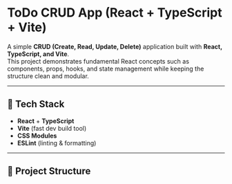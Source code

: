 # ToDo CRUD App (React + TypeScript + Vite)

A simple **CRUD (Create, Read, Update, Delete)** application built with **React, TypeScript, and Vite**.  
This project demonstrates fundamental React concepts such as components, props, hooks, and state management while keeping the structure clean and modular.

---

## 🚀 Tech Stack
- **React** + **TypeScript**
- **Vite** (fast dev build tool)
- **CSS Modules**
- **ESLint** (linting & formatting)

---

## 📂 Project Structure
